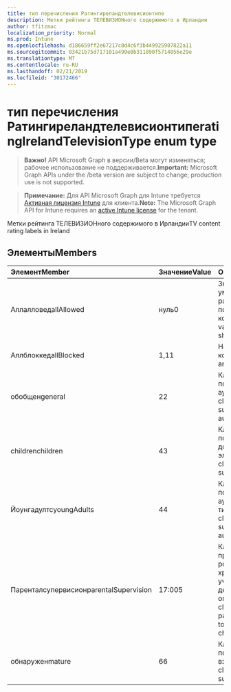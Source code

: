 ```yaml
---
title: тип перечисления Ратингиреландтелевисионтипе
description: Метки рейтинга ТЕЛЕВИЗИОНного содержимого в Ирландии
author: tfitzmac
localization_priority: Normal
ms.prod: Intune
ms.openlocfilehash: d186659ff2e67217c8d4c6f3b449925907822a11
ms.sourcegitcommit: 03421b75d717101a499e0b311890f5714056e29e
ms.translationtype: MT
ms.contentlocale: ru-RU
ms.lasthandoff: 02/21/2019
ms.locfileid: "30172466"
---
```

# <a name="ratingirelandtelevisiontype-enum-type"></a><span data-ttu-id="ed4da-103">тип перечисления Ратингиреландтелевисионтипе</span><span class="sxs-lookup"><span data-stu-id="ed4da-103">ratingIrelandTelevisionType enum type</span></span>

> <span data-ttu-id="ed4da-104">**Важно!** API Microsoft Graph в версии/Beta могут изменяться; рабочее использование не поддерживается.</span><span class="sxs-lookup"><span data-stu-id="ed4da-104">**Important:** Microsoft Graph APIs under the /beta version are subject to change; production use is not supported.</span></span>

> <span data-ttu-id="ed4da-105">**Примечание:** Для API Microsoft Graph для Intune требуется [Активная лицензия Intune](https://go.microsoft.com/fwlink/?linkid=839381) для клиента.</span><span class="sxs-lookup"><span data-stu-id="ed4da-105">**Note:** The Microsoft Graph API for Intune requires an [active Intune license](https://go.microsoft.com/fwlink/?linkid=839381) for the tenant.</span></span>

<span data-ttu-id="ed4da-106">Метки рейтинга ТЕЛЕВИЗИОНного содержимого в Ирландии</span><span class="sxs-lookup"><span data-stu-id="ed4da-106">TV content rating labels in Ireland</span></span>

## <a name="members"></a><span data-ttu-id="ed4da-107">Элементы</span><span class="sxs-lookup"><span data-stu-id="ed4da-107">Members</span></span>
|<span data-ttu-id="ed4da-108">Элемент</span><span class="sxs-lookup"><span data-stu-id="ed4da-108">Member</span></span>|<span data-ttu-id="ed4da-109">Значение</span><span class="sxs-lookup"><span data-stu-id="ed4da-109">Value</span></span>|<span data-ttu-id="ed4da-110">Описание</span><span class="sxs-lookup"><span data-stu-id="ed4da-110">Description</span></span>|
|:---|:---|:---|
|<span data-ttu-id="ed4da-111">Аллалловед</span><span class="sxs-lookup"><span data-stu-id="ed4da-111">allAllowed</span></span>|<span data-ttu-id="ed4da-112">нуль</span><span class="sxs-lookup"><span data-stu-id="ed4da-112">0</span></span>|<span data-ttu-id="ed4da-113">Значение по умолчанию, разрешить все показы контента</span><span class="sxs-lookup"><span data-stu-id="ed4da-113">Default value, allow all TV shows content</span></span>|
|<span data-ttu-id="ed4da-114">Аллблоккед</span><span class="sxs-lookup"><span data-stu-id="ed4da-114">allBlocked</span></span>|<span data-ttu-id="ed4da-115">1,1</span><span class="sxs-lookup"><span data-stu-id="ed4da-115">1</span></span>|<span data-ttu-id="ed4da-116">Не разрешать показ контента</span><span class="sxs-lookup"><span data-stu-id="ed4da-116">Do not allow any TV shows content</span></span>|
|<span data-ttu-id="ed4da-117">обобщен</span><span class="sxs-lookup"><span data-stu-id="ed4da-117">general</span></span>|<span data-ttu-id="ed4da-118">2</span><span class="sxs-lookup"><span data-stu-id="ed4da-118">2</span></span>|<span data-ttu-id="ed4da-119">Классификация "GA" подходит для всех аудиторий</span><span class="sxs-lookup"><span data-stu-id="ed4da-119">The GA classification is suitable for all audiences</span></span>|
|<span data-ttu-id="ed4da-120">children</span><span class="sxs-lookup"><span data-stu-id="ed4da-120">children</span></span>|<span data-ttu-id="ed4da-121">4</span><span class="sxs-lookup"><span data-stu-id="ed4da-121">3</span></span>|<span data-ttu-id="ed4da-122">Классификация CH подходит для дочерних элементов</span><span class="sxs-lookup"><span data-stu-id="ed4da-122">The CH classification is suitable for children</span></span>|
|<span data-ttu-id="ed4da-123">Йоунгадултс</span><span class="sxs-lookup"><span data-stu-id="ed4da-123">youngAdults</span></span>|<span data-ttu-id="ed4da-124">4</span><span class="sxs-lookup"><span data-stu-id="ed4da-124">4</span></span>|<span data-ttu-id="ed4da-125">Классификация я подходит для аудитории тинаже</span><span class="sxs-lookup"><span data-stu-id="ed4da-125">The YA classification is suitable for teenage audience</span></span>|
|<span data-ttu-id="ed4da-126">Паренталсупервисион</span><span class="sxs-lookup"><span data-stu-id="ed4da-126">parentalSupervision</span></span>|<span data-ttu-id="ed4da-127">17:00</span><span class="sxs-lookup"><span data-stu-id="ed4da-127">5</span></span>|<span data-ttu-id="ed4da-128">Классификация PS предлагает родителям и хранителям учитывать доступ детей к ограничениям</span><span class="sxs-lookup"><span data-stu-id="ed4da-128">The PS classification invites parents and guardians to consider restriction children’s access</span></span>|
|<span data-ttu-id="ed4da-129">обнаружен</span><span class="sxs-lookup"><span data-stu-id="ed4da-129">mature</span></span>|<span data-ttu-id="ed4da-130">6</span><span class="sxs-lookup"><span data-stu-id="ed4da-130">6</span></span>|<span data-ttu-id="ed4da-131">Классификация MA подходит для взрослых.</span><span class="sxs-lookup"><span data-stu-id="ed4da-131">The MA classification is suitable for adults</span></span>|




